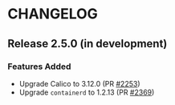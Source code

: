# CHANGELOG

## Release 2.5.0 (in development)

### Features Added
- Upgrade Calico to 3.12.0 (PR [#2253](https://github.com/scality/metalk8s/pull/2253))
- Upgrade `containerd` to 1.2.13 (PR [#2369](https://github.com/scality/metalk8s/pull/2369))
